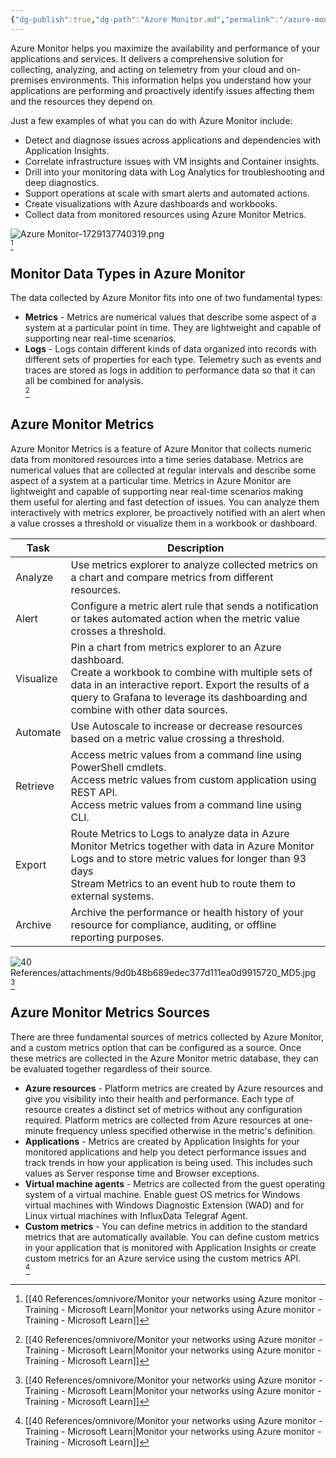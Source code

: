 ```yaml
---
{"dg-publish":true,"dg-path":"Azure Monitor.md","permalink":"/azure-monitor/","tags":["notes"]}
---
```



Azure Monitor helps you maximize the availability and performance of your applications and services. It delivers a comprehensive solution for collecting, analyzing, and acting on telemetry from your cloud and on-premises environments. This information helps you understand how your applications are performing and proactively identify issues affecting them and the resources they depend on.

Just a few examples of what you can do with Azure Monitor include:

- Detect and diagnose issues across applications and dependencies with Application Insights.
- Correlate infrastructure issues with VM insights and Container insights.
- Drill into your monitoring data with Log Analytics for troubleshooting and deep diagnostics.
- Support operations at scale with smart alerts and automated actions.
- Create visualizations with Azure dashboards and workbooks.
- Collect data from monitored resources using Azure Monitor Metrics.  

![Azure Monitor-1729137740319.png](/img/user/40%20References/attachments/image/Azure%20Monitor-1729137740319.png)  
[^1]

## Monitor Data Types in Azure Monitor

The data collected by Azure Monitor fits into one of two fundamental types:

- **Metrics** - Metrics are numerical values that describe some aspect of a system at a particular point in time. They are lightweight and capable of supporting near real-time scenarios.
- **Logs** - Logs contain different kinds of data organized into records with different sets of properties for each type. Telemetry such as events and traces are stored as logs in addition to performance data so that it can all be combined for analysis.  
[^1]

## Azure Monitor Metrics

Azure Monitor Metrics is a feature of Azure Monitor that collects numeric data from monitored resources into a time series database. Metrics are numerical values that are collected at regular intervals and describe some aspect of a system at a particular time. Metrics in Azure Monitor are lightweight and capable of supporting near real-time scenarios making them useful for alerting and fast detection of issues. You can analyze them interactively with metrics explorer, be proactively notified with an alert when a value crosses a threshold or visualize them in a workbook or dashboard.

| **Task**  | **Description**                                                                                                                                                                                                                                            |
| --------- | ---------------------------------------------------------------------------------------------------------------------------------------------------------------------------------------------------------------------------------------------------------- |
| Analyze   | Use metrics explorer to analyze collected metrics on a chart and compare metrics from different resources.                                                                                                                                                 |
| Alert     | Configure a metric alert rule that sends a notification or takes automated action when the metric value crosses a threshold.                                                                                                                               |
| Visualize | Pin a chart from metrics explorer to an Azure dashboard.  <br>Create a workbook to combine with multiple sets of data in an interactive report. Export the results of a query to Grafana to leverage its dashboarding and combine with other data sources. |
| Automate  | Use Autoscale to increase or decrease resources based on a metric value crossing a threshold.                                                                                                                                                              |
| Retrieve  | Access metric values from a command line using PowerShell cmdlets.  <br>Access metric values from custom application using REST API.  <br>Access metric values from a command line using CLI.                                                              |
| Export    | Route Metrics to Logs to analyze data in Azure Monitor Metrics together with data in Azure Monitor Logs and to store metric values for longer than 93 days  <br>Stream Metrics to an event hub to route them to external systems.                          |
| Archive   | Archive the performance or health history of your resource for compliance, auditing, or offline reporting purposes.                                                                                                                                        |

![40 References/attachments/9d0b48b689edec377d111ea0d9915720_MD5.jpg](/img/user/40%20References/attachments/9d0b48b689edec377d111ea0d9915720_MD5.jpg)  
[^1]

## Azure Monitor Metrics Sources

There are three fundamental sources of metrics collected by Azure Monitor, and a custom metrics option that can be configured as a source. Once these metrics are collected in the Azure Monitor metric database, they can be evaluated together regardless of their source.

- **Azure resources** - Platform metrics are created by Azure resources and give you visibility into their health and performance. Each type of resource creates a distinct set of metrics without any configuration required. Platform metrics are collected from Azure resources at one-minute frequency unless specified otherwise in the metric's definition.
- **Applications** - Metrics are created by Application Insights for your monitored applications and help you detect performance issues and track trends in how your application is being used. This includes such values as Server response time and Browser exceptions.
- **Virtual machine agents** - Metrics are collected from the guest operating system of a virtual machine. Enable guest OS metrics for Windows virtual machines with Windows Diagnostic Extension (WAD) and for Linux virtual machines with InfluxData Telegraf Agent.
- **Custom metrics** - You can define metrics in addition to the standard metrics that are automatically available. You can define custom metrics in your application that is monitored with Application Insights or create custom metrics for an Azure service using the custom metrics API.  
[^1]

[^1]: [[40 References/omnivore/Monitor your networks using Azure monitor - Training - Microsoft Learn\|Monitor your networks using Azure monitor - Training - Microsoft Learn]]
